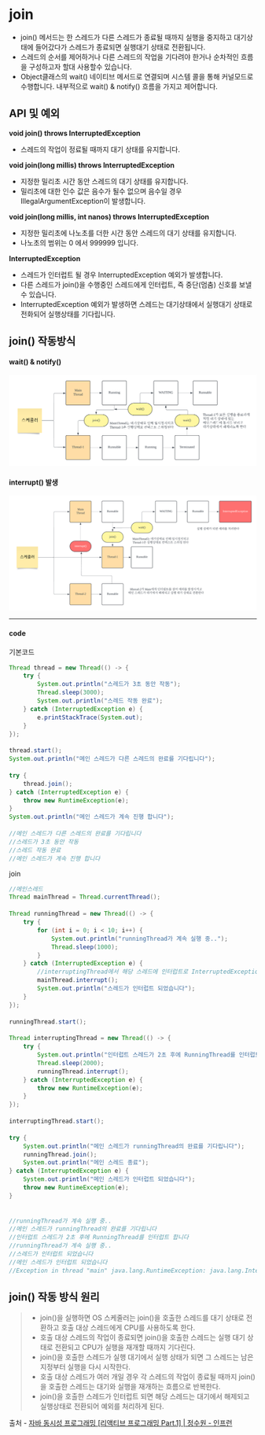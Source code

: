 # join

* join() 메서드는 한 스레드가 다른 스레드가 종료될 때까지 실행을 중지하고 대기상태에 들어갔다가 스레드가 종료되면 실행대기 상태로 전환됩니다.
* 스레드의 순서를 제어하거나 다른 스레드의 작업을 기다려야 한거나 순차적인 흐름을 구성하고자 할대 사용할수 있습니다.
* Object클래스의 wait() 네이티브 메서드로 연결되며 시스템 콜을 통해 커널모드로 수행합니다. 내부적으로 wait() & notify() 흐름을 가지고 제어합니다.

## API 및 예외
**void join() throws InterruptedException**
* 스레드의 작업이 정료될 때까지 대기 상태를 유지합니다.

**void join(long millis) throws InterruptedException**
* 지정한 밀리초 시간 동안 스레드의 대기 상태를 유지합니다.
* 밀리초에 대한 인수 값은 음수가 될수 없으며 음수일 경우 IllegalArgumentException이 발생합니다.

**void join(long millis, int nanos) throws InterruptedException**
* 지정한 밀리초에 나노초를 더한 시간 동안 스레드의 대기 상태를 유지합니다.
* 나노초의 범위는 0 에서 999999 입니다.

**InterruptedException**
* 스레드가 인터럽트 될 경우 InterruptedException 예외가 발생합니다.
* 다른 스레드가 join()을 수행중인 스레드에게 인터럽트, 즉 중단(멈춤) 신호를 보낼수 있습니다.
* InterruptedException 예외가 발생하면 스레드는 대기상태에서 실행대기 상태로 전화되어 실행상태를 기다립니다.

## join() 작동방식
#### wait() & notify()
![join](./img/thread/join.png)

#### interrupt() 발생
![join_interrupt](./img/thread/join_interrupt.png)


- - - 

#### code
기본코드
```java
Thread thread = new Thread(() -> {
    try {
        System.out.println("스레드가 3초 동안 작동");
        Thread.sleep(3000);
        System.out.println("스레드 작동 완료");
    } catch (InterruptedException e) {
        e.printStackTrace(System.out);
    }
});

thread.start();
System.out.println("메인 스레드가 다른 스레드의 완료를 기다립니다");

try {
    thread.join();
} catch (InterruptedException e) {
    throw new RuntimeException(e);
}
System.out.println("메인 스레드가 계속 진행 합니다");

//메인 스레드가 다른 스레드의 완료를 기다립니다
//스레드가 3초 동안 작동
//스레드 작동 완료
//메인 스레드가 계속 진행 합니다
```

  
join
```java
//메인스레드
Thread mainThread = Thread.currentThread();

Thread runningThread = new Thread(() -> {
    try {
        for (int i = 0; i < 10; i++) {
            System.out.println("runningThread가 계속 실행 중..");
            Thread.sleep(1000);
        }
    } catch (InterruptedException e) {
        //interruptingThread에서 해당 스레드에 인터럽트로 InterruptedException 발생
        mainThread.interrupt();
        System.out.println("스레드가 인터럽트 되었습니다");
    }
});

runningThread.start();

Thread interruptingThread = new Thread(() -> {
    try {
        System.out.println("인터럽트 스레드가 2초 후에 RunningThread를 인터럽트 합니다");
        Thread.sleep(2000);
        runningThread.interrupt();
    } catch (InterruptedException e) {
        throw new RuntimeException(e);
    }
});

interruptingThread.start();

try {
    System.out.println("메인 스레드가 runningThread의 완료를 기다립니다");
    runningThread.join();
    System.out.println("메인 스레드 종료");
} catch (InterruptedException e) {
    System.out.println("메인 스레드가 인터럽트 되었습니다");
    throw new RuntimeException(e);
}


//runningThread가 계속 실행 중..
//메인 스레드가 runningThread의 완료를 기다립니다
//인터럽트 스레드가 2초 후에 RunningThread를 인터럽트 합니다
//runningThread가 계속 실행 중..
//스레드가 인터럽트 되었습니다
//메인 스레드가 인터럽트 되었습니다
//Exception in thread "main" java.lang.RuntimeException: java.lang.InterruptedException ...
```

## join() 작동 방식 원리
> * join()을 실행하면 OS 스케줄러는 join()을 호출한 스레드를 대기 상태로 전환하고 호출 대상 스레드에게 CPU를 사용하도록 한다.
> * 호출 대상 스레드의 작업이 종료되면 join()을 호출한 스레드는 실행 대기 상태로 전환되고 CPU가 실행을 재개할 때까지 기다린다.
> * join()을 호출한 스레드가 실행 대기에서 실행 상태가 되면 그 스레드는 남은 지정부터 실행을 다시 시작한다.
> * 호출 대상 스레드가 여러 개일 경우 각 스레드의 작업이 종료될 때까지 join()을 호출한 스레드는 대기와 실행을 재개하는 흐름으로 반복한다.
> * join()을 호출한 스레드가 인터럽트 되면 해당 스레드는 대기에서 해제되고 실행상태로 전환되어 예외를 처리하게 된다.
> 

출처 - 
 [자바 동시성 프로그래밍 \[리액티브 프로그래밍 Part.1\] | 정수원 - 인프런](https://www.inflearn.com/course/%EC%9E%90%EB%B0%94-%EB%8F%99%EC%8B%9C%EC%84%B1-%ED%94%84%EB%A1%9C%EA%B7%B8%EB%9E%98%EB%B0%8D-%EB%A6%AC%EC%95%A1%ED%8B%B0%EB%B8%8C-part1/dashboard)

